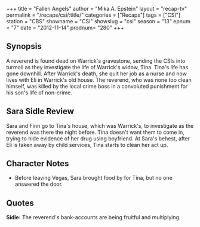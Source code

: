 +++
title = "Fallen Angels"
author = "Mika A. Epstein"
layout = "recap-tv"
permalink = "/recaps/csi/:title/"
categories = ["Recaps"]
tags = ["CSI"]
station = "CBS"
showname = "CSI"
showslug = "csi"
season = "13"
epnum = "7"
date = "2012-11-14"
prodnum= "280"
+++

## Synopsis

A reverend is found dead on Warrick's gravestone, sending the CSIs into turmoil as they investigate the life of Warrick's widow, Tina. Tina's life has gone downhill. After Warrick's death, she quit her job as a nurse and now lives with Eli in Warrick's old house. The reverend, who was none too clean himself, was killed by the local crime boss in a convoluted punishment for his son's life of non-crime.

## Sara Sidle Review

Sara and Finn go to Tina's house, which was Warrick's, to investigate as the reverend was there the night before. Tina doesn't want them to come in, trying to hide evidence of her drug using boyfriend. At Sara's behest, after Eli is taken away by child services, Tina starts to clean her act up.

## Character Notes

* Before leaving Vegas, Sara brought food by for Tina, but no one answered the door.

## Quotes

**Sidle:** The reverend's bank-accounts are being fruitful and multiplying.

